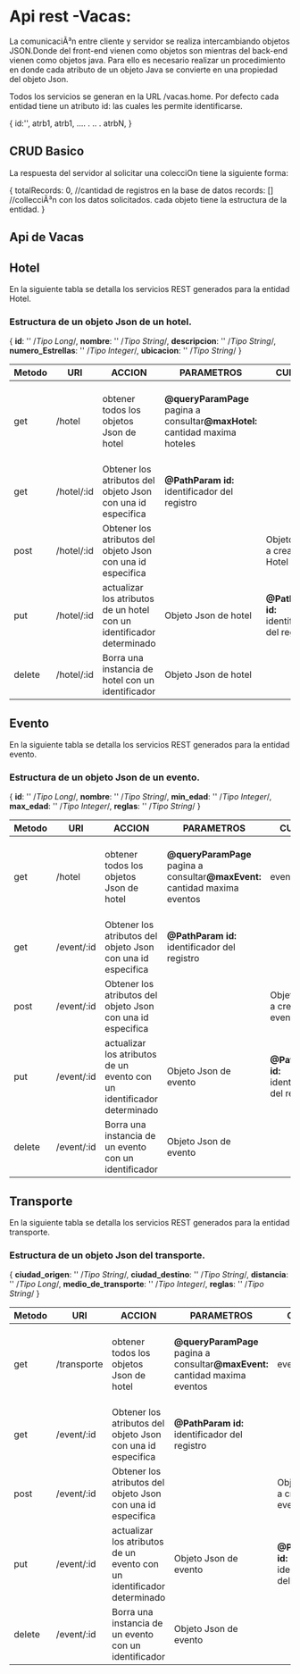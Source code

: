 <h1 id="api-rest-vacas-">Api rest -Vacas:</h1>
<p>La comunicaciÃ³n entre cliente y servidor se realiza intercambiando objetos JSON.Donde del front-end vienen como objetos son mientras del back-end vienen como objetos java. Para ello es necesario realizar un procedimiento en donde cada atributo de un objeto Java se convierte en una propiedad del objeto Json.</p>
<p>Todos los servicios se generan en la URL /vacas.home. Por defecto cada entidad tiene un atributo id: las cuales les permite identificarse.</p>
<p>{
id:'',
atrb1, 
atrb1, 
....
.
..
.
atrbN, 
}</p>
<h2 id="crud-b-sico">CRUD Basico</h2>
<p>La respuesta del servidor al solicitar una colecciOn tiene la siguiente forma:</p>
<p>{
    totalRecords: 0, //cantidad de registros en la base de datos
    records: [] //collecciÃ³n con los datos solicitados. cada objeto tiene la estructura de la entidad.
}</p>
<h2 id="api-de-vacas">Api de Vacas</h2>
<h2 id="hotel">Hotel</h2>
<p>En la siguiente tabla se detalla los servicios REST generados para la entidad Hotel.</p>
<h3 id="estructura-de-un-objeto-json-de-un-hotel-">Estructura de un objeto Json de un hotel.</h3>
<p>{
    <strong>id</strong>: '' /<em>Tipo Long</em>/,
    <strong>nombre</strong>: '' /<em>Tipo String</em>/,
    <strong>descripcion</strong>: '' /<em>Tipo String</em>/,
    <strong>numero_Estrellas</strong>: '' /<em>Tipo Integer</em>/,
    <strong>ubicacion</strong>: '' /<em>Tipo String</em>/
}</p>
<table>
<thead>
<tr>
<th>Metodo</th>
<th>URI</th>
<th>ACCION</th>
<th>PARAMETROS</th>
<th>CUERPO</th>
<th>RETORNO</th>
</tr>
</thead>
<tbody>
<tr>
<td>get</td>
<td>/hotel</td>
<td>obtener todos los objetos Json de hotel</td>
<td><strong>@queryParamPage</strong>  pagina a consultar<strong>@maxHotel:</strong> cantidad maxima hoteles</td>
<td></td>
<td>UN objeto Json con coleccion de objetos y la cantidad con la que llega</td>
</tr>
<tr>
<td>get</td>
<td>/hotel/:id</td>
<td>Obtener los atributos del objeto Json con una id especifica</td>
<td><strong>@PathParam id:</strong> identificador del registro</td>
<td></td>
<td>un objeto Json con el detalle del hotel con un id</td>
</tr>
<tr>
<td>post</td>
<td>/hotel/:id</td>
<td>Obtener los atributos del objeto Json con una id especifica</td>
<td></td>
<td>Objeto Json a crear de Hotel</td>
<td>un objeto Json de Hotel creado</td>
</tr>
<tr>
<td>put</td>
<td>/hotel/:id</td>
<td>actualizar los atributos de un hotel con un identificador determinado</td>
<td>Objeto Json de hotel</td>
<td><strong>@PathParam id: </strong> identificador del registro</td>
<td>un objeto Json con el sus atributos actualizados</td>
</tr>
<tr>
<td>delete</td>
<td>/hotel/:id</td>
<td>Borra una instancia de hotel con un identificador</td>
<td>Objeto Json de hotel</td>
<td></td>
<td></td>
</tr>
</tbody>
</table>
<h2 id="evento">Evento</h2>
<p>En la siguiente tabla se detalla los servicios REST generados para la entidad evento.</p>
<h3 id="estructura-de-un-objeto-json-de-un-evento-">Estructura de un objeto Json de un evento.</h3>
<p>{
    <strong>id</strong>: '' /<em>Tipo Long</em>/,
    <strong>nombre</strong>: '' /<em>Tipo String</em>/,
    <strong>min_edad</strong>: '' /<em>Tipo Integer</em>/,
    <strong>max_edad</strong>: '' /<em>Tipo Integer</em>/,
    <strong>reglas</strong>: '' /<em>Tipo String</em>/
}</p>
<table>
<thead>
<tr>
<th>Metodo</th>
<th>URI</th>
<th>ACCION</th>
<th>PARAMETROS</th>
<th>CUERPO</th>
<th>RETORNO</th>
</tr>
</thead>
<tbody>
<tr>
<td>get</td>
<td>/hotel</td>
<td>obtener todos los objetos Json de hotel</td>
<td><strong>@queryParamPage</strong>  pagina a consultar<strong>@maxEvent:</strong> cantidad maxima eventos</td>
<td>event</td>
<td>UN objeto Json con coleccion de objetos y la cantidad con la que llega</td>
</tr>
<tr>
<td>get</td>
<td>/event/:id</td>
<td>Obtener los atributos del objeto Json con una id especifica</td>
<td><strong>@PathParam id:</strong> identificador del registro</td>
<td></td>
<td>un objeto Json con el detalle del evento con un id</td>
</tr>
<tr>
<td>post</td>
<td>/event/:id</td>
<td>Obtener los atributos del objeto Json con una id especifica</td>
<td></td>
<td>Objeto Json a crear de evento</td>
<td>un objeto Json de evento creado</td>
</tr>
<tr>
<td>put</td>
<td>/event/:id</td>
<td>actualizar los atributos de un evento con un identificador determinado</td>
<td>Objeto Json de evento</td>
<td><strong>@PathParam id: </strong> identificador del registro</td>
<td>un objeto Json con el sus atributos actualizados</td>
</tr>
<tr>
<td>delete</td>
<td>/event/:id</td>
<td>Borra una instancia de un evento  con un identificador</td>
<td>Objeto Json de evento</td>
<td></td>
<td></td>
</tr>
</tbody>
</table>


<h2 id="transporte">Transporte</h2>
<p>En la siguiente tabla se detalla los servicios REST generados para la entidad transporte.</p>
<h3 id="estructura-de-un-objeto-json-de-un-transporte-">Estructura de un objeto Json del transporte.</h3>
<p>{
    <strong>ciudad_origen</strong>: '' /<em>Tipo String</em>/,
    <strong>ciudad_destino</strong>: '' /<em>Tipo String</em>/,
    <strong>distancia</strong>: '' /<em>Tipo Long</em>/,
    <strong>medio_de_transporte</strong>: '' /<em>Tipo Integer</em>/,
    <strong>reglas</strong>: '' /<em>Tipo String</em>/
}</p>
<table>
<thead>
<tr>
<th>Metodo</th>
<th>URI</th>
<th>ACCION</th>
<th>PARAMETROS</th>
<th>CUERPO</th>
<th>RETORNO</th>
</tr>
</thead>
<tbody>
<tr>
<td>get</td>
<td>/transporte</td>
<td>obtener todos los objetos Json de hotel</td>
<td><strong>@queryParamPage</strong>  pagina a consultar<strong>@maxEvent:</strong> cantidad maxima eventos</td>
<td>event</td>
<td>UN objeto Json con coleccion de objetos y la cantidad con la que llega</td>
</tr>
<tr>
<td>get</td>
<td>/event/:id</td>
<td>Obtener los atributos del objeto Json con una id especifica</td>
<td><strong>@PathParam id:</strong> identificador del registro</td>
<td></td>
<td>un objeto Json con el detalle del evento con un id</td>
</tr>
<tr>
<td>post</td>
<td>/event/:id</td>
<td>Obtener los atributos del objeto Json con una id especifica</td>
<td></td>
<td>Objeto Json a crear de evento</td>
<td>un objeto Json de evento creado</td>
</tr>
<tr>
<td>put</td>
<td>/event/:id</td>
<td>actualizar los atributos de un evento con un identificador determinado</td>
<td>Objeto Json de evento</td>
<td><strong>@PathParam id: </strong> identificador del registro</td>
<td>un objeto Json con el sus atributos actualizados</td>
</tr>
<tr>
<td>delete</td>
<td>/event/:id</td>
<td>Borra una instancia de un evento  con un identificador</td>
<td>Objeto Json de evento</td>
<td></td>
<td></td>
</tr>
</tbody>
</table>
